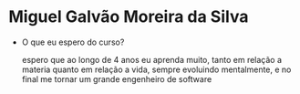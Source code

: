 # Miguel Galvão Moreira da Silva

- O que eu espero do curso?

  espero que ao longo de 4 anos eu aprenda muito, tanto em relação a materia quanto em relação a vida, sempre evoluindo mentalmente, e no final me tornar um grande engenheiro de software




